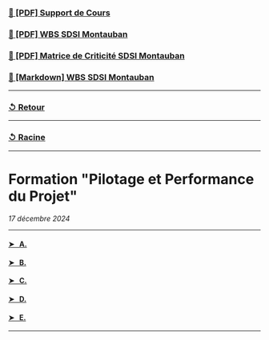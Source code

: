 ### [📝 [PDF] Support de Cours](A1N1_Pilotage-et-Performance-du-Projet.pdf)

### [🧪 [PDF] WBS SDSI Montauban](WBS_SDSI-Montauban.pdf)

### [🧪 [PDF] Matrice de Criticité SDSI Montauban](MC_SDSI-Montauban.pdf)

### [🧪 [Markdown] WBS SDSI Montauban](wbs_sdsi-montauban.md)

---

### [↺ Retour](../README.MD)

---

### [↺ Racine](../../../README.MD)

---

# Formation "Pilotage et Performance du Projet"

<i>17 décembre 2024</i>

---

#### [➤ &nbsp; A.](README.MD#)

#### [➤ &nbsp; B.](README.MD#)

#### [➤ &nbsp; C.](README.MD#)

#### [➤ &nbsp; D.](README.MD#)

#### [➤ &nbsp; E.](README.MD#)

---
